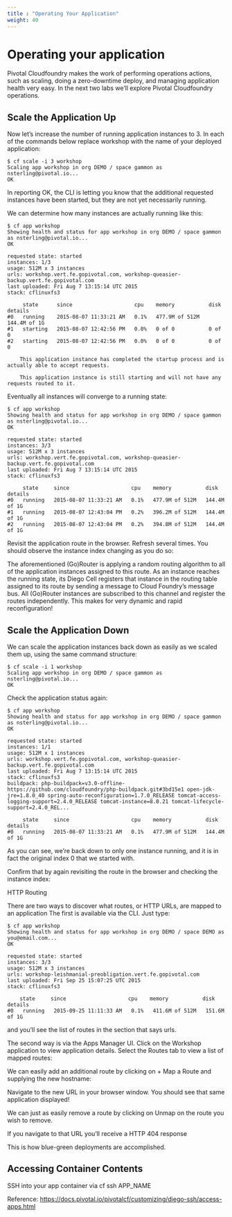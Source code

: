 ```yaml
---
title : "Operating Your Application"
weight: 40
---
```


# Operating your application

Pivotal Cloudfoundry makes the work of performing operations actions, such as scaling, doing a zero-downtime deploy, and managing application health very easy. In the next two labs we’ll explore Pivotal Cloudfoundry operations.

## Scale the Application Up

Now let’s increase the number of running application instances to 3. In each of the commands below replace workshop with the name of your deployed application:

    $ cf scale -i 3 workshop
    Scaling app workshop in org DEMO / space gammon as nsterling@pivotal.io...
    OK

In reporting OK, the CLI is letting you know that the additional requested instances have been started, but they are not yet necessarily running.

We can determine how many instances are actually running like this:

    $ cf app workshop
    Showing health and status for app workshop in org DEMO / space gammon as nsterling@pivotal.io...
    OK

    requested state: started
    instances: 1/3
    usage: 512M x 3 instances
    urls: workshop.vert.fe.gopivotal.com, workshop-queasier-backup.vert.fe.gopivotal.com
    last uploaded: Fri Aug 7 13:15:14 UTC 2015
    stack: cflinuxfs3

         state      since                    cpu    memory           disk           details
    #0   running    2015-08-07 11:33:21 AM   0.1%   477.9M of 512M   144.4M of 1G  
    #1   starting   2015-08-07 12:42:56 PM   0.0%   0 of 0           0 of 0  
    #2   starting   2015-08-07 12:42:56 PM   0.0%   0 of 0           0 of 0

        This application instance has completed the startup process and is actually able to accept requests.

        This application instance is still starting and will not have any requests routed to it.

Eventually all instances will converge to a running state:

    $ cf app workshop
    Showing health and status for app workshop in org DEMO / space gammon as nsterling@pivotal.io...
    OK

    requested state: started
    instances: 3/3
    usage: 512M x 3 instances
    urls: workshop.vert.fe.gopivotal.com, workshop-queasier-backup.vert.fe.gopivotal.com
    last uploaded: Fri Aug 7 13:15:14 UTC 2015
    stack: cflinuxfs3

         state     since                    cpu    memory           disk           details
    #0   running   2015-08-07 11:33:21 AM   0.1%   477.9M of 512M   144.4M of 1G
    #1   running   2015-08-07 12:43:04 PM   0.2%   396.2M of 512M   144.4M of 1G
    #2   running   2015-08-07 12:43:04 PM   0.2%   394.8M of 512M   144.4M of 1G

Revisit the application route in the browser. Refresh several times. You should observe the instance index changing as you do so:

The aforementioned (Go)Router is applying a random routing algorithm to all of the application instances assigned to this route. As an instance reaches the running state, its Diego Cell registers that instance in the routing table assigned to its route by sending a message to Cloud Foundry’s message bus. All (Go)Router instances are subscribed to this channel and register the routes independently. This makes for very dynamic and rapid reconfiguration!

## Scale the Application Down

We can scale the application instances back down as easily as we scaled them up, using the same command structure:

    $ cf scale -i 1 workshop
    Scaling app workshop in org DEMO / space gammon as nsterling@pivotal.io...
    OK

Check the application status again:

    $ cf app workshop
    Showing health and status for app workshop in org DEMO / space gammon as nsterling@pivotal.io...
    OK

    requested state: started
    instances: 1/1
    usage: 512M x 1 instances
    urls: workshop.vert.fe.gopivotal.com, workshop-queasier-backup.vert.fe.gopivotal.com
    last uploaded: Fri Aug 7 13:15:14 UTC 2015
    stack: cflinuxfs3
    buildpack: php-buildpack=v3.0-offline-https://github.com/cloudfoundry/php-buildpack.git#3bd15e1 open-jdk-jre=1.8.0_40 spring-auto-reconfiguration=1.7.0_RELEASE tomcat-access-logging-support=2.4.0_RELEASE tomcat-instance=8.0.21 tomcat-lifecycle-support=2.4.0_REL...

         state     since                    cpu    memory           disk           details
    #0   running   2015-08-07 11:33:21 AM   0.1%   477.9M of 512M   144.4M of 1G

As you can see, we’re back down to only one instance running, and it is in fact the original index 0 that we started with.

Confirm that by again revisiting the route in the browser and checking the instance index:

HTTP Routing

There are two ways to discover what routes, or HTTP URLs, are mapped to an application The first is available via the CLI. Just type:

    $ cf app workshop
    Showing health and status for app workshop in org DEMO / space DEMO as you@email.com...
    OK

    requested state: started
    instances: 3/3
    usage: 512M x 3 instances
    urls: workshop-leishmanial-preobligation.vert.fe.gopivotal.com
    last uploaded: Fri Sep 25 15:07:25 UTC 2015
    stack: cflinuxfs3

        state     since                    cpu    memory           disk           details
    #0   running   2015-09-25 11:11:33 AM   0.1%   411.6M of 512M   151.6M of 1G

and you’ll see the list of routes in the section that says urls.

The second way is via the Apps Manager UI. Click on the Workshop application to view application details. Select the Routes tab to view a list of mapped routes:

We can easily add an additional route by clicking on + Map a Route and supplying the new hostname:

Navigate to the new URL in your browser window. You should see that same application displayed!

We can just as easily remove a route by clicking on Unmap on the route you wish to remove.

If you navigate to that URL you’ll receive a HTTP 404 response

This is how blue-green deployments are accomplished.

## Accessing Container Contents

SSH into your app container via cf ssh APP_NAME

Reference: https://docs.pivotal.io/pivotalcf/customizing/diego-ssh/access-apps.html